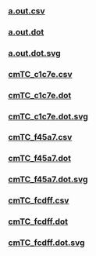 ### [a.out.csv](a.out.csv)
### [a.out.dot](a.out.dot)
### [a.out.dot.svg](a.out.dot.svg)
### [cmTC_c1c7e.csv](cmTC_c1c7e.csv)
### [cmTC_c1c7e.dot](cmTC_c1c7e.dot)
### [cmTC_c1c7e.dot.svg](cmTC_c1c7e.dot.svg)
### [cmTC_f45a7.csv](cmTC_f45a7.csv)
### [cmTC_f45a7.dot](cmTC_f45a7.dot)
### [cmTC_f45a7.dot.svg](cmTC_f45a7.dot.svg)
### [cmTC_fcdff.csv](cmTC_fcdff.csv)
### [cmTC_fcdff.dot](cmTC_fcdff.dot)
### [cmTC_fcdff.dot.svg](cmTC_fcdff.dot.svg)
